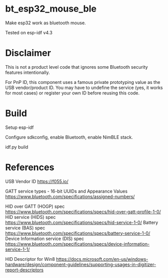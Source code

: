 # bt_esp32_mouse_ble
Make esp32 work as bluetooth mouse.

Tested on esp-idf v4.3

# Disclaimer
This is not a product level code that ignores some Bluetooth security features intentionally.

For PnP ID, this component uses a famous private prototyping value as the USB vendor/product ID. You may have to undefine the service (yes, it works for most cases) or register your own ID before reusing this code.

# Build
Setup esp-idf

Configure sdkconfig, enable Bluetooth, enable NimBLE stack.

idf.py build


# References
USB Vendor ID 
https://f055.io/

GATT service types - 16-bit UUIDs
and Appearance Values
https://www.bluetooth.com/specifications/assigned-numbers/ 

HID over GATT (HOGP) spec
https://www.bluetooth.com/specifications/specs/hid-over-gatt-profile-1-0/
HID service (HIDS) spec 
https://www.bluetooth.com/specifications/specs/hid-service-1-0/
Battery service (BAS) spec
https://www.bluetooth.com/specifications/specs/battery-service-1-0/
Device Information service (DIS) spec
https://www.bluetooth.com/specifications/specs/device-information-service-1-1/

HID Descriptor for Win8
https://docs.microsoft.com/en-us/windows-hardware/design/component-guidelines/supporting-usages-in-digitizer-report-descriptors